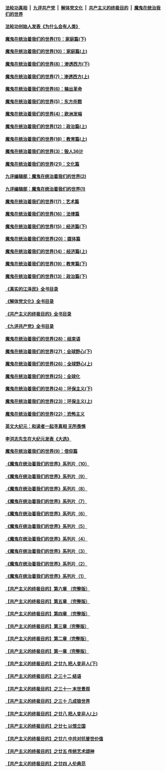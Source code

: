 ####  [法轮功真相](../../../../basic/blob/master/README.md?t=03230011) &nbsp;|&nbsp; [九评共产党](../../../../9ping.md/blob/master/README.md?t=03230011) &nbsp;|&nbsp; [解体党文化](../../../../jtdwh.md/blob/master/README.md?t=03230011)  &nbsp;|&nbsp; [共产主义的终极目的](../../../../gczydzjmd.md/blob/master/README.md?t=03230011) &nbsp;|&nbsp; [魔鬼在统治我们的世界](../../../../mgztzwmdsj.md/blob/master/README.md?t=03230011) 

#### [法轮功创始人发表《为什么会有人类》](../pages/nsc422/n13912117.md?t=03230011) 

#### [魔鬼在统治着我们的世界(11)：家庭篇(下)](../pages/nsc422/n10440961.md?t=03230011) 

#### [魔鬼在统治着我们的世界(10)：家庭篇(上)](../pages/nsc422/n10435448.md?t=03230011) 

#### [魔鬼在统治着我们的世界(8)：渗透西方(下)](../pages/nsc422/n10429603.md?t=03230011) 

#### [魔鬼在统治着我们的世界(7)：渗透西方(上)](../pages/nsc422/n10426013.md?t=03230011) 

#### [魔鬼在统治着我们的世界(6)：输出革命](../pages/nsc422/n10421536.md?t=03230011) 

#### [魔鬼在统治着我们的世界(5)：东方杀戮](../pages/nsc422/n10417707.md?t=03230011) 

#### [魔鬼在统治着我们的世界(4)：欧洲发端](../pages/nsc422/n10414890.md?t=03230011) 

#### [魔鬼在统治着我们的世界(12)：政治篇(上)](../pages/nsc422/n10444576.md?t=03230011) 

#### [魔鬼在统治着我们的世界(18)：教育篇(上)](../pages/nsc422/n10526970.md?t=03230011) 

#### [魔鬼在统治着我们的世界(3)：毁人36计](../pages/nsc422/n10411583.md?t=03230011) 

#### [魔鬼在统治着我们的世界(21)：文化篇](../pages/nsc422/n10597706.md?t=03230011) 

#### [九评编辑部：魔鬼在统治着我们的世界(2)](../pages/nsc422/n10410036.md?t=03230011) 

#### [九评编辑部：魔鬼在统治着我们的世界(1)](../pages/nsc422/n10406825.md?t=03230011) 

#### [魔鬼在统治着我们的世界(17)：艺术篇](../pages/nsc422/n10499093.md?t=03230011) 

#### [魔鬼在统治着我们的世界(16)：法律篇](../pages/nsc422/n10485969.md?t=03230011) 

#### [魔鬼在统治着我们的世界(15)：经济篇(下)](../pages/nsc422/n10469975.md?t=03230011) 

#### [魔鬼在统治着我们的世界(20)：媒体篇](../pages/nsc422/n10586579.md?t=03230011) 

#### [魔鬼在统治着我们的世界(14)：经济篇(上)](../pages/nsc422/n10457370.md?t=03230011) 

#### [魔鬼在统治着我们的世界(19)：教育篇(下)](../pages/nsc422/n10564808.md?t=03230011) 

#### [魔鬼在统治着我们的世界(13)：政治篇(下)](../pages/nsc422/n10448270.md?t=03230011) 

#### [《真实的江泽民》全书目录](../pages/nsc422/n13721399.md?t=03230011) 

#### [《解体党文化》全书目录](../pages/nsc422/n13721157.md?t=03230011) 

#### [《共产主义的终极目的》全书目录](../pages/nsc422/n13721048.md?t=03230011) 

#### [《九评共产党》全书目录](../pages/nsc422/n13708085.md?t=03230011) 

#### [魔鬼在统治着我们的世界(28)：结束语](../pages/nsc422/n10936246.md?t=03230011) 

#### [魔鬼在统治着我们的世界(27)：全球野心(下)](../pages/nsc422/n10928319.md?t=03230011) 

#### [魔鬼在统治着我们的世界(26)：全球野心(上)](../pages/nsc422/n10900318.md?t=03230011) 

#### [魔鬼在统治着我们的世界(25)：全球化](../pages/nsc422/n10788205.md?t=03230011) 

#### [魔鬼在统治着我们的世界(24)：环保主义(下)](../pages/nsc422/n10695307.md?t=03230011) 

#### [魔鬼在统治着我们的世界(23)：环保主义(上)](../pages/nsc422/n10688613.md?t=03230011) 

#### [魔鬼在统治着我们的世界(22)：恐怖主义](../pages/nsc422/n10614727.md?t=03230011) 

#### [英文大纪元：和读者一起寻真相 无所畏惧](../pages/nsc422/n12542027.md?t=03230011) 

#### [李洪志先生在大纪元发表《大选》](../pages/nsc422/n12534746.md?t=03230011) 

#### [魔鬼在统治着我们的世界(9)：信仰篇](../pages/nsc422/n10432159.md?t=03230011) 

#### [《魔鬼在统治着我们的世界》系列片（10）](../pages/nsc422/n12292670.md?t=03230011) 

#### [《魔鬼在统治着我们的世界》系列片（9）](../pages/nsc422/n12290859.md?t=03230011) 

#### [《魔鬼在统治着我们的世界》系列片（8）](../pages/nsc422/n12287445.md?t=03230011) 

#### [《魔鬼在统治着我们的世界》系列片（7）](../pages/nsc422/n12283425.md?t=03230011) 

#### [《魔鬼在统治着我们的世界》系列片（6）](../pages/nsc422/n12282314.md?t=03230011) 

#### [《魔鬼在统治着我们的世界》系列片（5）](../pages/nsc422/n12281419.md?t=03230011) 

#### [《魔鬼在统治着我们的世界》系列片（4）](../pages/nsc422/n12274024.md?t=03230011) 

#### [《魔鬼在统治着我们的世界》系列片（3）](../pages/nsc422/n12271322.md?t=03230011) 

#### [《魔鬼在统治着我们的世界》系列片（2）](../pages/nsc422/n12269049.md?t=03230011) 

#### [《魔鬼在统治着我们的世界》系列片（1）](../pages/nsc422/n12267575.md?t=03230011) 

#### [【共产主义的终极目的】第六章 （完整版）](../pages/nsc422/n11428913.md?t=03230011) 

#### [【共产主义的终极目的】第五章 （完整版）](../pages/nsc422/n11428912.md?t=03230011) 

#### [【共产主义的终极目的】第四章 （完整版）](../pages/nsc422/n11428907.md?t=03230011) 

#### [【共产主义的终极目的】第三章（完整版）](../pages/nsc422/n11428848.md?t=03230011) 

#### [【共产主义的终极目的】第二章（完整版）](../pages/nsc422/n11428831.md?t=03230011) 

#### [【共产主义的终极目的】第一章（完整版）](../pages/nsc422/n11417651.md?t=03230011) 

#### [【共产主义的终极目的】之廿九 把人变非人(下)](../pages/nsc422/n11344140.md?t=03230011) 

#### [【共产主义的终极目的】之三十二 结语](../pages/nsc422/n11360535.md?t=03230011) 

#### [【共产主义的终极目的】之三十一 末世景观](../pages/nsc422/n11351129.md?t=03230011) 

#### [【共产主义的终极目的】之三十 几成狼世界](../pages/nsc422/n11348280.md?t=03230011) 

#### [【共产主义的终极目的】之廿八 把人变非人(上)](../pages/nsc422/n11340492.md?t=03230011) 

#### [【共产主义的终极目的】之廿七 以恨立国](../pages/nsc422/n11336944.md?t=03230011) 

#### [【共产主义的终极目的】之廿六 中共对抗普世价值](../pages/nsc422/n11324785.md?t=03230011) 

#### [【共产主义的终极目的】之廿五 传统艺术颂神](../pages/nsc422/n11296396.md?t=03230011) 

#### [【共产主义的终极目的】之廿四 人伦典范](../pages/nsc422/n11296397.md?t=03230011) 

